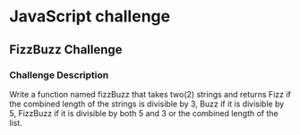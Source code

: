 # JavaScript challenge

## FizzBuzz Challenge

### Challenge Description
Write a function named fizzBuzz that takes two(2) strings  and returns Fizz if the combined length of the strings is divisible by 3,  Buzz if it is divisible by 5, FizzBuzz if it is divisible by both 5 and 3  or the combined length of the list.
